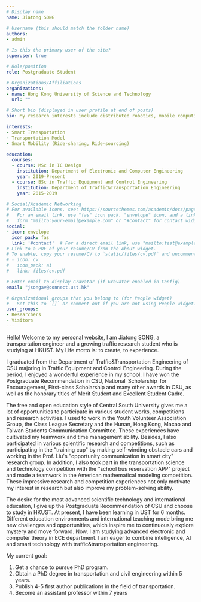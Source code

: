 ```yaml
---
# Display name
name: Jiatong SONG

# Username (this should match the folder name)
authors:
- admin

# Is this the primary user of the site?
superuser: true

# Role/position
role: Postgraduate Student

# Organizations/Affiliations
organizations:
- name: Hong Kong University of Science and Technology
  url: ""

# Short bio (displayed in user profile at end of posts)
bio: My research interests include distributed robotics, mobile computing and programmable matter.

interests:
- Smart Transportation
- Transportation Model
- Smart Mobility (Ride-sharing, Ride-sourcing)

education:
  courses:
  - course: MSc in IC Design
    institution: Department of Electronic and Computer Engineering 
    year: 2019-Present
  - course: BSc in Traffic Equipment and Control Engineering
    institution: Department of Traffic&Transportation Engineering
    year: 2015-2019

# Social/Academic Networking
# For available icons, see: https://sourcethemes.com/academic/docs/page-builder/#icons
#   For an email link, use "fas" icon pack, "envelope" icon, and a link in the
#   form "mailto:your-email@example.com" or "#contact" for contact widget.
social:
- icon: envelope
  icon_pack: fas
  link: '#contact'  # For a direct email link, use "mailto:test@example.org".
# Link to a PDF of your resume/CV from the About widget.
# To enable, copy your resume/CV to `static/files/cv.pdf` and uncomment the lines below.
# - icon: cv
#   icon_pack: ai
#   link: files/cv.pdf

# Enter email to display Gravatar (if Gravatar enabled in Config)
email: "jsongav@connect.ust.hk"

# Organizational groups that you belong to (for People widget)
#   Set this to `[]` or comment out if you are not using People widget.
user_groups:
- Researchers
- Visitors
---
```

Hello! Welcome to my personal website, I am Jiatong SONG, a transportation engineer and a growing traffic research student who is studying at HKUST. My Life motto is: to create, to experience.

I graduated from the Department of Traffic&Transportation Engineering of CSU majoring in Traffic Equipment and Control Engineering. During the period, I enjoyed a wonderful experience in my school. I have won the Postgraduate Recommendation in CSU, National Scholarship for Encouragement, First-class Scholarship and many other awards in CSU, as well as the honorary titles of Merit Student and Excellent Student Cadre.

The free and open education style of Central South University gives me a lot of opportunities to participate in various student works, competitions and research activities. I used to work in the Youth Volunteer Association Group, the Class League Secretary and the Hunan, Hong Kong, Macao and Taiwan Students Communication Committee. These experiences have cultivated my teamwork and time management ability. Besides, I also participated in various scientific research and competitions, such as participating in the "training cup" by making self-winding obstacle cars and working in the Prof. Liu's "opportunity communication in smart city" research group. In addition, I also took part in the transportation science and technology competition with the "school bus reservation APP" project and made a teamwork in the American mathematical modeling competition. These impressive research and competition experiences not only motivate my interest in research but also improve my problem-solving ability.

The desire for the most advanced scientific technology and international education, I give up the Postgraduate Recommendation of CSU and choose to study in HKUST. At present, I have been learning in UST for 6 months. Different education environments and international teaching mode bring me new challenges and opportunities, which inspire me to continuously explore mystery and move forward. Now, I am studying advanced electronic and computer theory in ECE department.  I am eager to combine intelligence, AI and smart technology with traffic&transportation engineering.

My current goal:
1) Get a chance to pursue PhD program.
2) Obtain a PhD degree in transportation and civil engineering within 5 years.
3) Publish 4-5 first author publications in the field of transportation.
4) Become an assistant professor within 7 years
